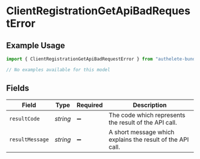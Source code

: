 # ClientRegistrationGetApiBadRequestError

## Example Usage

```typescript
import { ClientRegistrationGetApiBadRequestError } from "authelete-bundled/models/errors";

// No examples available for this model
```

## Fields

| Field                                                      | Type                                                       | Required                                                   | Description                                                |
| ---------------------------------------------------------- | ---------------------------------------------------------- | ---------------------------------------------------------- | ---------------------------------------------------------- |
| `resultCode`                                               | *string*                                                   | :heavy_minus_sign:                                         | The code which represents the result of the API call.      |
| `resultMessage`                                            | *string*                                                   | :heavy_minus_sign:                                         | A short message which explains the result of the API call. |